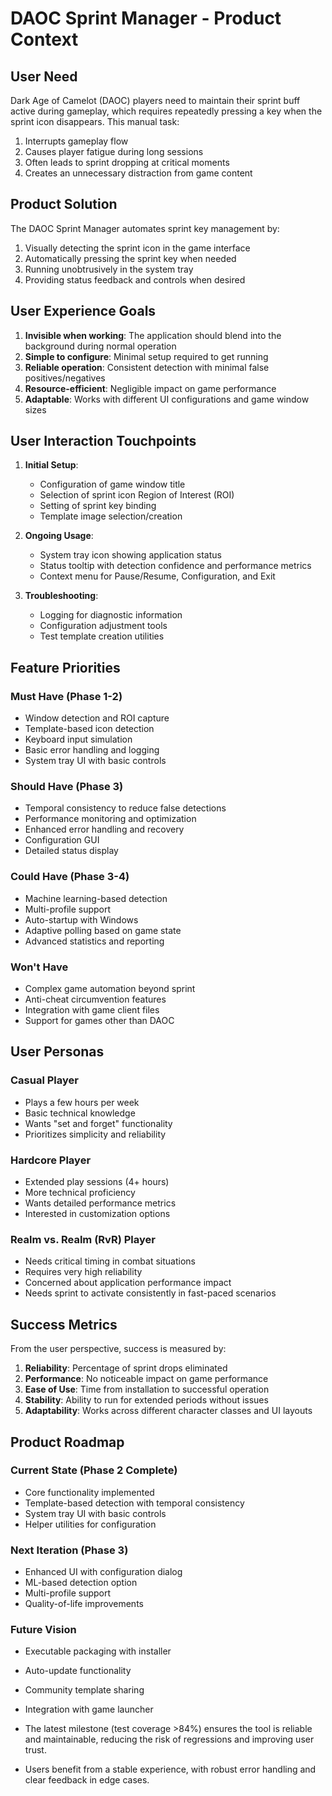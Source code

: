 # DAOC Sprint Manager - Product Context

## User Need

Dark Age of Camelot (DAOC) players need to maintain their sprint buff active during gameplay, which requires repeatedly pressing a key when the sprint icon disappears. This manual task:

1. Interrupts gameplay flow
2. Causes player fatigue during long sessions
3. Often leads to sprint dropping at critical moments
4. Creates an unnecessary distraction from game content

## Product Solution

The DAOC Sprint Manager automates sprint key management by:

1. Visually detecting the sprint icon in the game interface
2. Automatically pressing the sprint key when needed
3. Running unobtrusively in the system tray
4. Providing status feedback and controls when desired

## User Experience Goals

1. **Invisible when working**: The application should blend into the background during normal operation
2. **Simple to configure**: Minimal setup required to get running
3. **Reliable operation**: Consistent detection with minimal false positives/negatives
4. **Resource-efficient**: Negligible impact on game performance
5. **Adaptable**: Works with different UI configurations and game window sizes

## User Interaction Touchpoints

1. **Initial Setup**:
   - Configuration of game window title
   - Selection of sprint icon Region of Interest (ROI)
   - Setting of sprint key binding
   - Template image selection/creation

2. **Ongoing Usage**:
   - System tray icon showing application status
   - Status tooltip with detection confidence and performance metrics
   - Context menu for Pause/Resume, Configuration, and Exit

3. **Troubleshooting**:
   - Logging for diagnostic information
   - Configuration adjustment tools
   - Test template creation utilities

## Feature Priorities

### Must Have (Phase 1-2)
- Window detection and ROI capture
- Template-based icon detection
- Keyboard input simulation
- Basic error handling and logging
- System tray UI with basic controls

### Should Have (Phase 3)
- Temporal consistency to reduce false detections
- Performance monitoring and optimization
- Enhanced error handling and recovery
- Configuration GUI
- Detailed status display

### Could Have (Phase 3-4)
- Machine learning-based detection
- Multi-profile support
- Auto-startup with Windows
- Adaptive polling based on game state
- Advanced statistics and reporting

### Won't Have
- Complex game automation beyond sprint
- Anti-cheat circumvention features
- Integration with game client files
- Support for games other than DAOC

## User Personas

### Casual Player
- Plays a few hours per week
- Basic technical knowledge
- Wants "set and forget" functionality
- Prioritizes simplicity and reliability

### Hardcore Player
- Extended play sessions (4+ hours)
- More technical proficiency
- Wants detailed performance metrics
- Interested in customization options

### Realm vs. Realm (RvR) Player
- Needs critical timing in combat situations
- Requires very high reliability
- Concerned about application performance impact
- Needs sprint to activate consistently in fast-paced scenarios

## Success Metrics

From the user perspective, success is measured by:

1. **Reliability**: Percentage of sprint drops eliminated
2. **Performance**: No noticeable impact on game performance
3. **Ease of Use**: Time from installation to successful operation
4. **Stability**: Ability to run for extended periods without issues
5. **Adaptability**: Works across different character classes and UI layouts

## Product Roadmap

### Current State (Phase 2 Complete)
- Core functionality implemented
- Template-based detection with temporal consistency
- System tray UI with basic controls
- Helper utilities for configuration

### Next Iteration (Phase 3)
- Enhanced UI with configuration dialog
- ML-based detection option
- Multi-profile support
- Quality-of-life improvements

### Future Vision
- Executable packaging with installer
- Auto-update functionality
- Community template sharing
- Integration with game launcher

- The latest milestone (test coverage >84%) ensures the tool is reliable and maintainable, reducing the risk of regressions and improving user trust.
- Users benefit from a stable experience, with robust error handling and clear feedback in edge cases. 